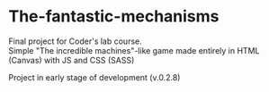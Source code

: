 # The-fantastic-mechanisms
Final project for Coder's lab course.<br>
Simple "The incredible machines"-like game made entirely in HTML (Canvas) with JS and CSS (SASS) <br>

Project in early stage of development (v.0.2.8)
